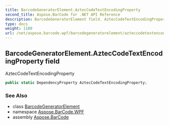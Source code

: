 ```yaml
---
title: BarcodeGeneratorElement.AztecCodeTextEncodingProperty
second_title: Aspose.BarCode for .NET API Reference
description: BarcodeGeneratorElement field. AztecCodeTextEncodingProperty
type: docs
weight: 1180
url: /net/aspose.barcode.wpf/barcodegeneratorelement/azteccodetextencodingproperty/
---
```

## BarcodeGeneratorElement.AztecCodeTextEncodingProperty field

AztecCodeTextEncodingProperty

```csharp
public static DependencyProperty AztecCodeTextEncodingProperty;
```

### See Also

* class [BarcodeGeneratorElement](../)
* namespace [Aspose.BarCode.WPF](../../barcodegeneratorelement/)
* assembly [Aspose.BarCode](../../../)


